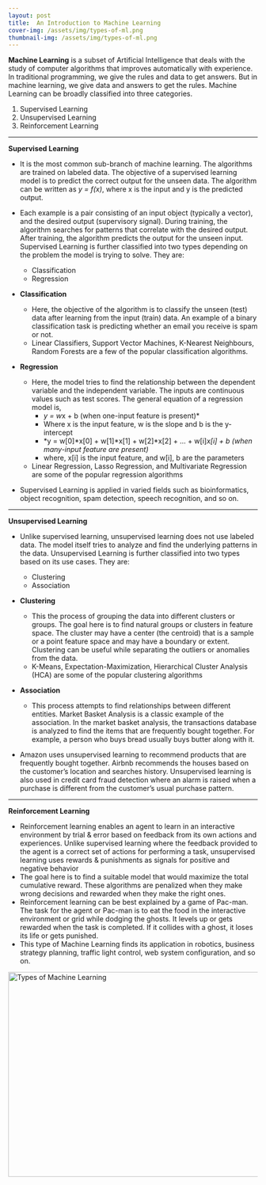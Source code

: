 ```yaml
---
layout: post
title:  An Introduction to Machine Learning
cover-img: /assets/img/types-of-ml.png
thumbnail-img: /assets/img/types-of-ml.png
---
```

**Machine Learning** is a subset of Artificial Intelligence that deals with the study of computer algorithms that improves automatically with experience. In traditional programming, we give the rules and data to get answers. But in machine learning, we give data and answers to get the rules. Machine Learning can be broadly classified into three categories.
1. Supervised Learning
2. Unsupervised Learning
3. Reinforcement Learning

---

**Supervised Learning**
* It is the most common sub-branch of machine learning. The algorithms are trained on labeled data. The objective of a supervised learning model is to predict the correct output for the unseen data. The algorithm can be written as *y = f(x)*, where x is the input and y is the predicted output.
* Each example is a pair consisting of an input object (typically a vector), and the desired output (supervisory signal). During training, the algorithm searches for patterns that correlate with the desired output. After training, the algorithm predicts the output for the unseen input. Supervised Learning is further classified into two types depending on the problem the model is trying to solve. They are:
    * Classification
    * Regression
    
* **Classification**
    * Here, the objective of the algorithm is to classify the unseen (test) data after learning from the input (train) data. An example of a binary classification task is predicting whether an email you receive is spam or not.
    * Linear Classifiers, Support Vector Machines, K-Nearest Neighbours, Random Forests are a few of the popular classification algorithms.
    
* **Regression**
    * Here, the model tries to find the relationship between the dependent variable and the independent variable. The inputs are continuous values such as test scores. The general equation of a regression model is,
        * *y = w*x + b (when one-input feature is present)*
        * Where x is the input feature, w is the slope and b is the y-intercept
        * *y = w[0]*x[0] + w[1]*x[1] + w[2]*x[2] + … + w[i]*x[i] + b (when many-input feature are present)*
        * where, x[i] is the input feature, and w[i], b are the parameters
    * Linear Regression, Lasso Regression, and Multivariate Regression are some of the popular regression algorithms
* Supervised Learning is applied in varied fields such as bioinformatics, object recognition, spam detection, speech recognition, and so on.

---

**Unsupervised Learning**
* Unlike supervised learning, unsupervised learning does not use labeled data. The model itself tries to analyze and find the underlying patterns in the data. Unsupervised Learning is further classified into two types based on its use cases. They are:
    * Clustering
    * Association
    
* **Clustering**
    * This the process of grouping the data into different clusters or groups. The goal here is to find natural groups or clusters in feature space. The cluster may have a center (the centroid) that is a sample or a point feature space and may have a boundary or extent. Clustering can be useful while separating the outliers or anomalies from the data.
    * K-Means, Expectation-Maximization, Hierarchical Cluster Analysis (HCA) are some of the popular clustering algorithms
    
* **Association**
    * This process attempts to find relationships between different entities. Market Basket Analysis is a classic example of the association. In the market basket analysis, the transactions database is analyzed to find the items that are frequently bought together. For example, a person who buys bread usually buys butter along with it.
* Amazon uses unsupervised learning to recommend products that are frequently bought together. Airbnb recommends the houses based on the customer’s location and searches history. Unsupervised learning is also used in credit card fraud detection where an alarm is raised when a purchase is different from the customer’s usual purchase pattern.

---

**Reinforcement Learning**
* Reinforcement learning enables an agent to learn in an interactive environment by trial & error based on feedback from its own actions and experiences. Unlike supervised learning where the feedback provided to the agent is a correct set of actions for performing a task, unsupervised learning uses rewards & punishments as signals for positive and negative behavior
* The goal here is to find a suitable model that would maximize the total cumulative reward. These algorithms are penalized when they make wrong decisions and rewarded when they make the right ones.
* Reinforcement learning can be best explained by a game of Pac-man. The task for the agent or Pac-man is to eat the food in the interactive environment or grid while dodging the ghosts. It levels up or gets rewarded when the task is completed. If it collides with a ghost, it loses its life or gets punished.
* This type of Machine Learning finds its application in robotics, business strategy planning, traffic light control, web system configuration, and so on.

<img src="https://miro.medium.com/max/1204/0*-068ud_-o3ajwq_z.jpg" alt="Types of Machine Learning"  class="center" width="602" height="414">
